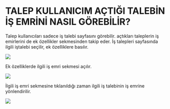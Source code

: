 # TALEP KULLANICIM AÇTIĞI TALEBİN İŞ EMRİNİ NASIL GÖREBİLİR? 

Talep kullanıcıları sadece iş talebi sayfasını görebilir. açtıkları taleplerin iş emirlerini de ek özellikler sekmesinden takip eder.
İş talepleri sayfasında ilgili iştalebi seçilir, ek özelliklere basılır.

![](https://docsbimser.blob.core.windows.net/imagecontainer/talepkullanicitakip1-d8a99976-b6b0-4537-8b20-f789713973bb.png)

Ek özelliklerde ilgili iş emri sekmesi açılır. 

![](https://docsbimser.blob.core.windows.net/imagecontainer/talepkullanicitakip2-dca2f384-680f-42f4-8e8d-f5cbd278c621.png)

İlgili iş emri sekmesine tıklanıldığı zaman ilgili iş talebinin iş emrine yönlendirilir.

![](https://docsbimser.blob.core.windows.net/imagecontainer/talepkullanicitakip3-8af81ff9-2c09-48b6-8987-bacf64711311.png)

